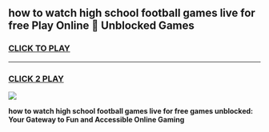 
## how to watch high school football games live for free Play Online 👋 Unblocked Games
<h3>
<a href="https://news.freeplayer.one?title=how_to_watch_high_school_football_games_live_for_free&ref=17GH">CLICK TO PLAY</a></h3>
<hr>

<h3>
<a href="https://news.freeplayer.one?title=how_to_watch_high_school_football_games_live_for_free&ref=17GH">CLICK 2 PLAY</a>
  
</h3>

<a href="https://news.freeplayer.one?title=how_to_watch_high_school_football_games_live_for_free&ref=17GH/"><img src="https://clearcache.store/games.png"></a>


**how to watch high school football games live for free games unblocked: Your Gateway to Fun and Accessible Online Gaming**
